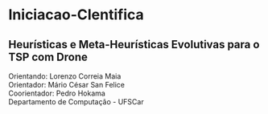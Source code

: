 # Iniciacao-CIentifica

## Heurísticas e Meta-Heurísticas Evolutivas para o TSP com Drone
Orientando: Lorenzo Correia Maia<br>
Orientador: Mário César San Felice<br>
Coorientador: Pedro Hokama<br>
Departamento de Computação - UFSCar
